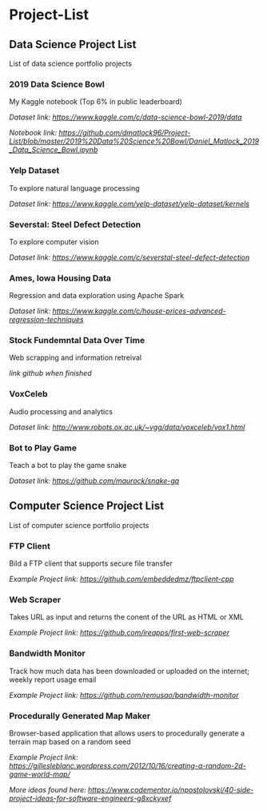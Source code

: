 # Project-List


## Data Science Project List
List of data science portfolio projects

### 2019 Data Science Bowl
My Kaggle notebook (Top 6% in public leaderboard)

*Dataset link: https://www.kaggle.com/c/data-science-bowl-2019/data*

*Notebook link: https://github.com/dmatlock96/Project-List/blob/master/2019%20Data%20Science%20Bowl/Daniel_Matlock_2019_Data_Science_Bowl.ipynb*

### Yelp Dataset
To explore natural language processing

*Dataset link: https://www.kaggle.com/yelp-dataset/yelp-dataset/kernels*

### Severstal: Steel Defect Detection
To explore computer vision

*Dataset link: https://www.kaggle.com/c/severstal-steel-defect-detection*

### Ames, Iowa Housing Data
Regression and data exploration using Apache Spark

*Dataset link: https://www.kaggle.com/c/house-prices-advanced-regression-techniques*

### Stock Fundemntal Data Over Time
Web scrapping and information retreival

*link github when finished*

### VoxCeleb
Audio processing and analytics

*Dataset link: http://www.robots.ox.ac.uk/~vgg/data/voxceleb/vox1.html*

### Bot to Play Game
Teach a bot to play the game snake

*Dataset link: https://github.com/maurock/snake-ga*


## Computer Science Project List
List of computer science portfolio projects


### FTP Client
Bild a FTP client that supports secure file transfer

*Example Project link: https://github.com/embeddedmz/ftpclient-cpp*

### Web Scraper
Takes URL as input and returns the conent of the URL as HTML or XML

*Example Project link: https://github.com/ireapps/first-web-scraper*

### Bandwidth Monitor
Track how much data has been downloaded or uploaded on the internet; weekly report usage email

*Example Project link: https://github.com/remusao/bandwidth-monitor*

### Procedurally Generated Map Maker
Browser-based application that allows users to procedurally generate a terrain map based on a random seed

*Example Project link: https://gillesleblanc.wordpress.com/2012/10/16/creating-a-random-2d-game-world-map/*


*More ideas found here: https://www.codementor.io/npostolovski/40-side-project-ideas-for-software-engineers-g8xckyxef*
